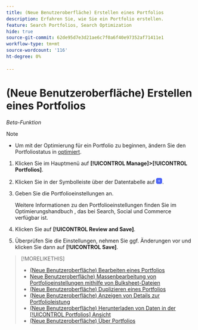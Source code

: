 ```yaml
---
title: (Neue Benutzeroberfläche) Erstellen eines Portfolios
description: Erfahren Sie, wie Sie ein Portfolio erstellen.
feature: Search Portfolios, Search Optimization
hide: true
source-git-commit: 62de95d7e3d21ae6c7f0a6f40e97352af71411e1
workflow-type: tm+mt
source-wordcount: '116'
ht-degree: 0%

---
```


# (Neue Benutzeroberfläche) Erstellen eines Portfolios

*Beta-Funktion*

>[!NOTE]
>
>* Um mit der Optimierung für ein Portfolio zu beginnen, ändern Sie den Portfoliostatus in [optimiert](portfolio-about.md#portfolio-status).

1. Klicken Sie im Hauptmenü auf **[!UICONTROL Manage]>[!UICONTROL Portfolios]**.

1. Klicken Sie in der Symbolleiste über der Datentabelle auf ![Hinzufügen](/help/search-social-commerce/assets/add-new.png "Hinzufügen").

1. Geben Sie die Portfolioeinstellungen an.

   Weitere Informationen zu den Portfolioeinstellungen finden Sie im Optimierungshandbuch , das bei Search, Social und Commerce verfügbar ist.

1. Klicken Sie auf **[!UICONTROL Review and Save]**.

1. Überprüfen Sie die Einstellungen, nehmen Sie ggf. Änderungen vor und klicken Sie dann auf **[!UICONTROL Save]**.

>[!MORELIKETHIS]
>
>* [(Neue Benutzeroberfläche) Bearbeiten eines Portfolios](portfolio-edit.md)
>* [Neue Benutzeroberfläche) Massenbearbeitung von Portfolioeinstellungen mithilfe von Bulksheet-Dateien](portfolio-bulksheets.md)
>* [(Neue Benutzeroberfläche) Duplizieren eines Portfolios](portfolio-duplicate.md)
>* [(Neue Benutzeroberfläche) Anzeigen von Details zur Portfolioleistung](portfolio-details.md)
>* [(Neue Benutzeroberfläche) Herunterladen von Daten in der [!UICONTROL Portfolios] Ansicht](portfolio-view-report.md)
>* [(Neue Benutzeroberfläche) Über Portfolios](portfolio-about.md)
